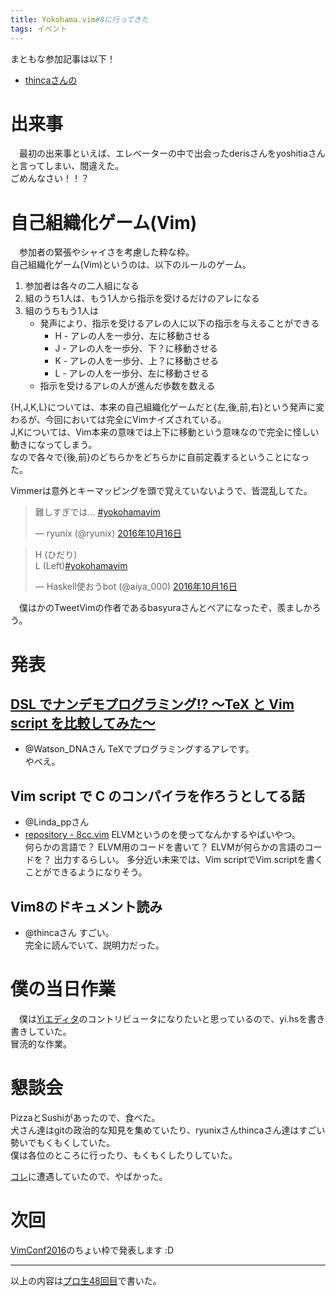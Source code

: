 ```yaml
---
title: Yokohama.vim#8に行ってきた
tags: イベント
---
```

まともな参加記事は以下！

- [thincaさんの](http://thinca.hatenablog.com/entry/yokohamavim-8)

# 出来事
　最初の出来事といえば、エレベーターの中で出会ったderisさんをyoshitiaさんと言ってしまい、間違えた。  
ごめんなさい！！？

# 自己組織化ゲーム(Vim)
　参加者の緊張やシャイさを考慮した粋な枠。  
自己組織化ゲーム(Vim)というのは、以下のルールのゲーム。

1. 参加者は各々の二人組になる
2. 組のうち1人は、もう1人から指示を受けるだけのアレになる
3. 組のうちもう1人は
    - 発声により、指示を受けるアレの人に以下の指示を与えることができる
        - H - アレの人を一歩分、左に移動させる
        - J - アレの人を一歩分、下？に移動させる
        - K - アレの人を一歩分、上？に移動させる
        - L - アレの人を一歩分、左に移動させる
    - 指示を受けるアレの人が進んだ歩数を数える

{H,J,K,L}については、本来の自己組織化ゲームだと{左,後,前,右}という発声に変わるが、今回においては完全にVimナイズされている。  
J,Kについては、Vim本来の意味では上下に移動という意味なので完全に怪しい動きになってしまう。  
なので各々で{後,前}のどちらかをどちらかに自前定義するということになった。

Vimmerは意外とキーマッピングを頭で覚えていないようで、皆混乱してた。

<blockquote class="twitter-tweet" data-lang="ja"><p lang="ja" dir="ltr">難しすぎでは... <a href="https://twitter.com/hashtag/yokohamavim?src=hash">#yokohamavim</a></p>&mdash; ryunix (@ryunix) <a href="https://twitter.com/ryunix/status/787525436175622144">2016年10月16日</a></blockquote>
<script async src="//platform.twitter.com/widgets.js" charset="utf-8"></script>

<blockquote class="twitter-tweet" data-lang="ja"><p lang="ja" dir="ltr">H (ひだり)<br>L (Left)<a href="https://twitter.com/hashtag/yokohamavim?src=hash">#yokohamavim</a></p>&mdash; Haskell使おうbot (@aiya_000) <a href="https://twitter.com/aiya_000/status/787527041486692352">2016年10月16日</a></blockquote>
 <script async src="//platform.twitter.com/widgets.js" charset="utf-8"></script>

　僕はかのTweetVimの作者であるbasyuraさんとペアになったぞ、羨ましかろう。

# 発表
## [DSL でナンデモプログラミング!? ～TeX と Vim script を比較してみた～](https://speakerdeck.com/watsondna/dsl-programming)
- @Watson_DNAさん
TeXでプログラミングするアレです。  
やべえ。

## Vim script で C のコンパイラを作ろうとしてる話
- @Linda_ppさん
- [repository - 8cc.vim](https://github.com/rhysd/8cc.vim)
ELVMというのを使ってなんかするやばいやつ。  
何らかの言語で？ ELVM用のコードを書いて？ ELVMが何らかの言語のコードを？ 出力するらしい。
多分近い未来では、Vim scriptでVim scriptを書くことができるようになりそう。

## Vim8のドキュメント読み
- @thincaさん
すごい。  
完全に読んでいて、説明力だった。

# 僕の当日作業
　僕は[Yiエディタ](https://github.com/yi-editor/yi)のコントリビュータになりたいと思っているので、yi.hsを書き書きしていた。  
冒涜的な作業。

# 懇談会
PizzaとSushiがあったので、食べた。  
犬さん達はgitの政治的な知見を集めていたり、ryunixさんthincaさん達はすごい勢いでもくもくしていた。  
僕は各位のところに行ったり、もくもくしたりしていた。

[コレ](http://qiita.com/aiya000/items/4d6493d1ef3098907a23)に遭遇していたので、やばかった。

# 次回
[VimConf2016](http://vimconf.vim-jp.org/2016/)のちょい枠で発表します :D

- - -

以上の内容は[プロ生48回目](https://atnd.org/events/82027)で書いた。